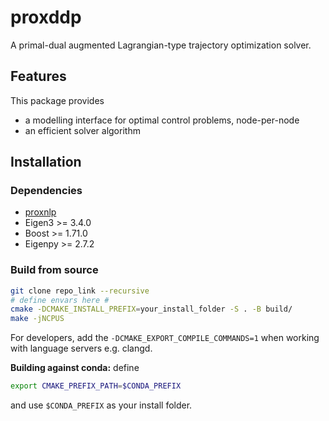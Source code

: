 # proxddp

A primal-dual augmented Lagrangian-type trajectory optimization solver.

## Features

This package provides

* a modelling interface for optimal control problems, node-per-node
* an efficient solver algorithm

## Installation

### Dependencies

* [proxnlp](https://github.com/Simple-Robotics/proxnlp.git)
* Eigen3 >= 3.4.0
* Boost >= 1.71.0
* Eigenpy >= 2.7.2

### Build from source

```bash
git clone repo_link --recursive
# define envars here #
cmake -DCMAKE_INSTALL_PREFIX=your_install_folder -S . -B build/
make -jNCPUS
```

For developers, add the `-DCMAKE_EXPORT_COMPILE_COMMANDS=1` when working with language servers e.g. clangd.

**Building against conda:** define

```bash
export CMAKE_PREFIX_PATH=$CONDA_PREFIX
```

and use `$CONDA_PREFIX` as your install folder.

